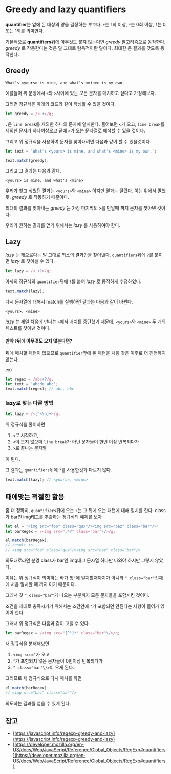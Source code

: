 # Greedy and lazy quantifiers

**quantifier**는 앞에 온 대상의 양을 결정하는 부호다.
`+`는 1회 이상, `*`는 0회 이상, `?`는 0또는 1회를 의미한다.

기본적으로 **quantifiers**뒤에 아무것도 붙지 않는다면 _greedy_ 알고리즘으로 동작한다. _greedy_ 로 작동한다는 것은 말 그대로 탐욕적이란 말이다. 최대한 큰 결과를 갖도록 동작한다.

## Greedy

```
What's <yours> is mine, and what's <mine> is my own.
```

예를들어 위 문장에서  `<`와 `>`사이에 있는 모든 문자를 매치하고 싶다고 가정해보자.

그러면 정규식은 아래의 코드와 같이 작성할 수 있을 것이다.

```js
let greedy = /<.+>/g;
```

`.`은 `line break`를 제외한 하나의 문자에 일치한다.
플어보면 `<`가 오고, `line break`를 제외한 문자가 하나이상오고 끝에 `>`가 오는 문자열로 해석할 수 있을 것이다.

그리고 위 정규식을 사용하여 문자를 찾아내려면 다음과 같이 할 수 있을것이다.

```js
let text = `What's <yours> is mine, and what's <mine> is my own.`;

text.match(greedy);
```
그리고 그 결과는 다음과 같다.

```
<yours> is mine, and what's <mine>
```

<script async src="//jsfiddle.net/Lcqubryf/2/embed/js,result/dark/"></script>

우리가 찾고 싶었던 결과는 `<yours>`와 `<mine>` 이지만 결과는 달랐다. 이는 위에서 말했듯, _greedy_ 로 작동하기 때문이다.

최대의 결과를 찾아내는 _greedy_ 는 가장 마지막의 `>`를 만날때 까지 문자를 찾아낸 것이다.

우리가 원하는 결과를 얻기 위해서는 _lazy_ 를 사용하여야 한다.

## Lazy

_lazy_ 는 게으르다는 말 그대로 최소의 결과만을 찾아낸다.
`quantifiers`뒤에 `?`를 붙이면 _lazy_ 로 찾아낼 수 있다.

```js
let lazy = /<.+?>/g;
```
아까의 정규식의 `quantifier`뒤에 `?`를 붙여 _lazy_ 로 동작하게 수정하였다. 
```js
text.match(lazy);
```
다시 문자열에 대해서 match를 실행하면 결과는 다음과 같이 바뀐다.
```
<yours>, <mine>
```
<script async src="//jsfiddle.net/Lcqubryf/5/embed/js,result/dark/"></script>

_lazy_ 는 제일 처음에 만나는 `>`에서 매치를 중단했기 때문에, `<yours>`와 `<mine>` 두 개의 텍스트를 찾아낸 것이다.

#### 만약 `?`뒤에 아무것도 오지 않는다면?

뒤에 매치할 패턴이 없으므로 `quantifier`앞에 온 패턴을 처음 찾은 이후로 더 진행하지 않는다.

ex)
```js
let regex = /abc+?/g;
let text = 'abcde abc';
text.match(regex); // abc, abc
```

### lazy로 찾는 다른 방법

```js
let lazy = /<[^<\n]+>/g;
```
위 정규식을 풀이하면 
1. `<`로 시작하고, 
2. `<`이 오지 않으며 `line break`가 아닌 문자들이 한번 이상 반복되다가
3. `>`로 끝나는 문자열

이 된다.

그 결과는 `quantifiers`뒤에 `?`를 사용한것과 다르지 않다.

```js
text.match(lazy); // <yours>, <mine>
```
<script async src="//jsfiddle.net/Lcqubryf/7/embed/js,result/dark/"></script>


## 때에맞는 적절한 활용

좀 더 정확히, `quantifiers`뒤에 오는 `?`는 그 뒤에 오는 패턴에 대해 일치를 한다.
class가 bar인 img태그를 추출하는 정규식의 예제를 보자
```js
let el = '<img src="foo" class="qux"/><img src="baz" class="bar"/>'
let barRegex = /<img src=".*?" class="bar"\/>/g;

el.match(barRegex);
// result is...
// <img src="foo" class="qux"/><img src="baz" class="bar"/>
```
의도대로라면 분명 class가 bar인 img태그 문자열 하나만 나와야 하지만 그렇지 않았다.

이유는 위 정규식이 의미하는 바가 첫`"`에 일치할때까지가 아니라 `" class="bar"`전체에 처음 일치할 때 까지 이기 때문이다.

그래서 첫  `" class="bar"`가 나오는 부분까지 모든 문자들을 포함시킨 것이다.

조건을 제대로 충족시키기 위해서는 조건안에 `"`가 포함되면 안된다는 사항이 들어가 있어야 한다.

그래서 위 정규식은 다음과 같이 고칠 수 있다.
```js
let barRegex = /<img src="[^"]*" class="bar"\/>/g;
```
새 정규식을 분해해보면
1. `<img src="`가 오고
2. `"`가 포함되지 않은 문자들이 0번이상 반복되다가
3. `" class="bar"\/>`이 오게 된다.

그러므로 새 정규식으로 다시 매치를 하면
```js
el.match(barRegex)
// <img src="baz" class="bar"/>
```
의도하는 결과를 얻을 수 있게 된다.

## 참고
- [https://javascript.info/regexp-greedy-and-lazy](https://javascript.info/regexp-greedy-and-lazy)
- [https://developer.mozilla.org/en-US/docs/Web/JavaScript/Reference/Global_Objects/RegExp#quantifiers](https://developer.mozilla.org/en-US/docs/Web/JavaScript/Reference/Global_Objects/RegExp#quantifiers)
